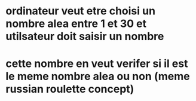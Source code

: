 # ordinateur veut etre choisi un nombre alea entre 1 et 30 et utilsateur doit saisir un nombre 
# cette nombre en veut verifer si il est le meme nombre alea ou non (meme russian roulette concept)

